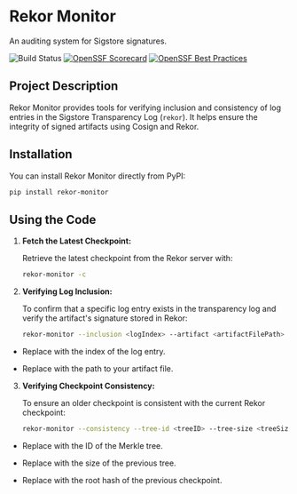 # Rekor Monitor

An auditing system for Sigstore signatures.

![Build Status](https://github.com/nate-lavoy/supply-chain-security/actions/workflows/cd.yml/badge.svg)
[![OpenSSF Scorecard](https://api.scorecard.dev/projects/github.com/nate-lavoy/supply-chain-security/badge)](https://scorecard.dev/viewer/?uri=github.com/nate-lavoy/supply-chain-security)
[![OpenSSF Best Practices](https://www.bestpractices.dev/projects/9764/badge)](https://www.bestpractices.dev/projects/9764)

## Project Description

Rekor Monitor provides tools for verifying inclusion and consistency of log entries in the Sigstore Transparency Log (`rekor`). It helps ensure the integrity of signed artifacts using Cosign and Rekor.

## Installation

You can install Rekor Monitor directly from PyPI:

```bash
pip install rekor-monitor
```

## Using the Code

1. **Fetch the Latest Checkpoint:**

   Retrieve the latest checkpoint from the Rekor server with:

   ```bash
   rekor-monitor -c

2. **Verifying Log Inclusion:**

   To confirm that a specific log entry exists in the transparency log and verify the artifact's signature stored in Rekor:

   ```bash
   rekor-monitor --inclusion <logIndex> --artifact <artifactFilePath>
   ```
- Replace <logIndex> with the index of the log entry.

- Replace <artifactFilePath> with the path to your artifact file.

3. **Verifying Checkpoint Consistency:**

   To ensure an older checkpoint is consistent with the current Rekor checkpoint:

   ```bash
   rekor-monitor --consistency --tree-id <treeID> --tree-size <treeSize> --root-hash <rootHash>
   ```

- Replace <treeID> with the ID of the Merkle tree.

- Replace <treeSize> with the size of the previous tree.
   
- Replace <rootHash> with the root hash of the previous checkpoint.
